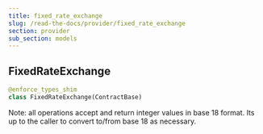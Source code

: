 ```yaml
---
title: fixed_rate_exchange
slug: /read-the-docs/provider/fixed_rate_exchange
section: provider
sub_section: models
---
```

## FixedRateExchange

```python
@enforce_types_shim
class FixedRateExchange(ContractBase)
```

Note: all operations accept and return integer values in base 18 format.
Its up to the caller to convert to/from base 18 as necessary.

